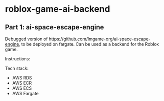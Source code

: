 # roblox-game-ai-backend

## Part 1: ai-space-escape-engine

Debugged version of https://github.com/lmgame-org/ai-space-escape-engine, to be deployed on fargate. Can be used as a backend for the Roblox game.

Instructions:

Tech stack:
* AWS RDS
* AWS ECR
* AWS ECS
* AWS Fargate